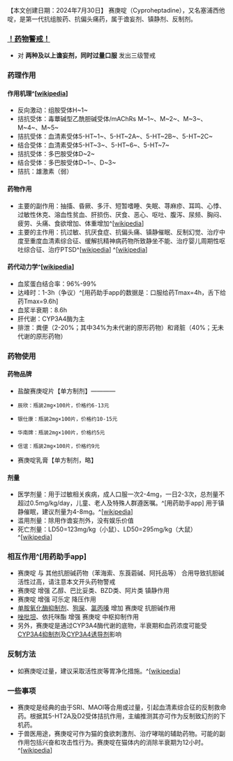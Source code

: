﻿【本文创建日期：2024年7月30日】
赛庚啶（Cyproheptadine），又名塞浦西他啶，是第一代抗组胺药、抗偏头痛药，属于谵妄剂、镇静剂、反制剂。
### [！药物警戒！](https://overspeed-wiki.github.io/%E8%8D%AF%E7%89%A9%E8%AD%A6%E6%88%92/)
- 对 **两种及以上谵妄剂，同时过量口服** 发出三级警戒
### 药理作用
#### 作用机理^[[wikipedia](https://en.wikipedia.org/wiki/Cyproheptadine#Pharmacodynamics)]
- 反向激动：组胺受体H~1~
- 拮抗受体：毒蕈碱型乙酰胆碱受体/mAChRs M~1~、M~2~、M~3~、M~4~、M~5~
- 拮抗受体：血清素受体5-HT~1~、5-HT~2A~、5-HT~2B~、5-HT~2C~
- 结合受体：血清素受体5-HT~3~、5-HT~6~、5-HT~7~
- 拮抗受体：多巴胺受体D~2~
- 结合受体：多巴胺受体D~1~、D~3~
- 拮抗：雄激素（弱）
#### 药物作用
- 主要的副作用：抽搐、昏厥、多汗、短暂嗜睡、失眠、荨麻疹、耳鸣、心悸、过敏性休克、溶血性贫血、肝损伤、厌食、恶心、呕吐、腹泻、尿频、胸闷、疲劳、头痛、食欲增加、体重增加^[[wikipedia](https://en.wikipedia.org/wiki/Cyproheptadine#Adverse_effects)]
- 主要的主作用：抗过敏、抗厌食症、抗偏头痛、镇静催眠、反制幻觉、治疗中度至重度血清素综合征、缓解抗精神病药物所致静坐不能、治疗婴儿周期性呕吐综合征、治疗PTSD^[[wikipedia](https://en.wikipedia.org/wiki/Cyproheptadine#Medical_uses)] ^[[wikipedia](https://en.wikipedia.org/wiki/Cyproheptadine#Research)]
#### 药代动力学^[[wikipedia](https://en.wikipedia.org/wiki/Cyproheptadine#Pharmacokinetics)]
- 血浆蛋白结合率：96%-99%
- 达峰时：1-3h（争议）^[用药助手app的数据是：口服给药Tmax=4h，舌下给药Tmax=9.6h]
- 血浆半衰期：8.6h
- 肝代谢：CYP3A4酶为主
- 排泄：粪便（2-20%；其中34%为未代谢的原形药物）和肾脏（40%；无未代谢的原形药物）
### 药物使用
#### 药物品牌
- 盐酸赛庚啶片【单方制剂】————
-     辰欣：瓶装2mg×100片，价格约6-13元
-     银仕康：瓶装2mg×100片，价格约10-15元
-     华南牌：瓶装2mg×100片，价格约5元
-     信谊：瓶装2mg×100片，价格约9元
- 赛庚啶乳膏【单方制剂，略】
#### 剂量
- 医学剂量：用于过敏相关疾病，成人口服一次2-4mg，一日2-3次，总剂量不超过0.5mg/kg/day，儿童、老人及特殊人群遵医嘱。^[用药助手app] 用于镇静催眠，建议剂量为4-8mg。^[[wikipedia](https://en.wikipedia.org/wiki/Cyproheptadine#Medical_uses)]
- 滥用剂量：除用作谵妄剂外，没有娱乐价值
- 死亡剂量：LD50=123mg/kg（小鼠）、LD50=295mg/kg（大鼠）^[[wikipedia](https://en.wikipedia.org/wiki/Cyproheptadine#Overdose)]
### 相互作用^[用药助手app]
- 赛庚啶 与 其他抗胆碱药物（苯海索、东莨菪碱、阿托品等） 合用导致抗胆碱活性过高，请注意本文开头药物警戒
- 赛庚啶 增强 乙醇、巴比妥类、BZD类、阿片类 镇静作用
- 赛庚啶 增强 可乐定 降压作用
- [单胺氧化酶抑制剂](https://overspeed-wiki.github.io/DXM/#%E5%8D%95%E8%83%BA%E6%B0%A7%E5%8C%96%E9%85%B6%E6%8A%91%E5%88%B6%E5%89%82%EF%BC%88MAOI%EF%BC%89%E3%80%90%E4%B8%A5%E7%A6%81%E3%80%91)、[狗屎](https://overspeed-wiki.github.io/QTP/)、[氯丙嗪](https://overspeed-wiki.github.io/CPZ/) 增加 赛庚啶 抗胆碱作用
- [唑吡坦](https://overspeed-wiki.github.io/%E6%80%9D%E8%AF%BA%E6%80%9D/)、依托咪酯 增强 赛庚啶 中枢抑制作用
- 另外，赛庚啶是通过CYP3A4酶代谢的底物，半衰期和血药浓度可能受[CYP3A4抑制剂](https://overspeed-wiki.github.io/DXM/#CYP3A4%E6%8A%91%E5%88%B6%E5%89%82)及[CYP3A4诱导剂](https://overspeed-wiki.github.io/DXM/#CYP3A4%E8%AF%B1%E5%AF%BC%E5%89%82)影响
### 反制方法
- 如赛庚啶过量，建议采取活性炭等胃净化措施。^[[wikipedia](https://en.wikipedia.org/wiki/Cyproheptadine#Overdose)]
### 一些事项
- 赛庚啶是经典的由于SRI、MAOI等合用或过量，引起血清素综合征的反制救命药。根据其5-HT2A及D2受体拮抗作用，主编推测其亦可作为反制致幻剂的下机药。
- 于兽医用途，赛庚啶可作为猫的食欲刺激剂、治疗哮喘的辅助药物。可能的副作用包括兴奋和攻击性行为。赛庚啶在猫体内的消除半衰期为12小时。^[[wikipedia](https://en.wikipedia.org/wiki/Cyproheptadine#Veterinary_use)]

